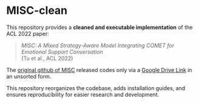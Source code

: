 # MISC-clean

This repository provides a **cleaned and executable implementation** of the ACL 2022 paper:

> *MISC: A MIxed Strategy-Aware Model Integrating COMET for Emotional Support Conversation*  
> (Tu et al., ACL 2022)

The [original github of MISC](https://github.com/morecry/MISC) released codes only via a [Google Drive Link](https://drive.google.com/file/d/1QX4_QhYpoF5k-LeX6s2OfD65CdkEHo7x/view) in an unsorted form.  

This repository reorganizes the codebase, adds installation guides, and ensures reproducibility for easier research and development.
